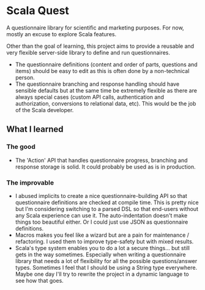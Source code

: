 # Scala Quest
A questionnaire library for scientific and marketing purposes.
For now, mostly an excuse to explore Scala features.

Other than the goal of learning, this project aims to provide a reusable and very flexible server-side library to define and run questionnaires.
- The questionnaire definitions (content and order of parts, questions and items) should be easy to edit as this is often done by a non-technical person.
- The questionnaire branching and response handling should have sensible defaults but at the same time be extremely flexible as there are always special cases (custom API calls, authentication and authorization, conversions to relational data, etc). This would be the job of the Scala developer.


## What I learned
### The good
- The 'Action' API that handles questionnaire progress, branching and response storage is solid. It could probably be used as is in production.

### The improvable
- I abused implicits to create a nice questionnaire-building API so that questionnaire definitions are checked at compile time. This is pretty nice but I'm considering switching to a parsed DSL so that end-users without any Scala experience can use it. The auto-indentation doesn't make things too beautiful either. Or I could just use JSON as questionnaire definitions.
- Macros makes you feel like a wizard but are a pain for maintenance / refactoring. I used them to improve type-safety but with mixed results.
- Scala's type system enables you to do a lot a secure things... but still gets in the way sometimes. Especially when writing a questionnaire library that needs a lot of flexibility for all the possible questions/answer types. Sometimes I feel that I should be using a String type everywhere. Maybe one day I'll try to rewrite the project in a dynamic language to see how that goes.
